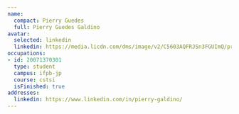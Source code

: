 ```yaml
---
name:
  compact: Pierry Guedes
  full: Pierry Guedes Galdino
avatar:
  selected: linkedin
  linkedin: https://media.licdn.com/dms/image/v2/C5603AQFRJSn3FGUImQ/profile-displayphoto-shrink_400_400/profile-displayphoto-shrink_400_400/0/1652198351101?e=1732752000&v=beta&t=hUufIkXLxZfWuT1g_fnMnqrnrblUGPnzrr4Xnkok5QY
occupations:
- id: 20071370301
  type: student
  campus: ifpb-jp
  course: cstsi
  isFinished: true
addresses:
  linkedin: https://www.linkedin.com/in/pierry-galdino/
---
```

